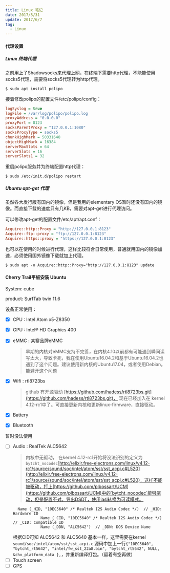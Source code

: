 ```yaml
---
title: Linux 笔记
date: 2017/5/31
update: 2017/6/7
tag:
  - Linux
---
```



#### 代理设置

##### Linux 终端代理

之前用上了Shadowsocks来代理上网，在终端下需要http代理，不能能使用socks5代理，需要将socks5代理转为http代理。

```shell
$ sudo apt install polipo
```
接着修改polipo的配置文件/etc/polipo/config：
```ini
logSyslog = true
logFile = /var/log/polipo/polipo.log
proxyAddress = "0.0.0.0"
proxyPort = 8123
socksParentProxy = "127.0.0.1:1080"
socksProxyType = socks5
chunkHighMark = 50331648
objectHighMark = 16384
serverMaxSlots = 64
serverSlots = 16
serverSlots1 = 32
```
重启polipo服务并为终端配置http代理：
```shell
$ sudo /etc/init.d/polipo restart
```


##### Ubuntu apt-get 代理

虽然各大发行版有国内的镜像，但是我用的elementary OS暂时还没有国内的镜像。而直接下载的速度只有几KB，需要对apt-get进行代理访问。

可以修改apt-get的配置文件/etc/apt/apt.conf：
```ini
Acquire::http::Proxy = "http://127.0.0.1:8123"
Acquire::ftp::proxy = "ftp://127.0.0.1:8123"
Acquire::https::proxy = "https://127.0.0.1:8123"
```
也可以在使用的时候进行代理，这样比较符合日常使用，普通就用国内的镜像加速，必须使用国外镜像下载就加上代理。
```shell
$ sudo apt -o Acquire::http::Proxy="http://127.0.0.1:8123" update
```


#### Cherry Trail平板安装 Ubuntu

System: cube 

product: SurfTab twin 11.6 

设备正常使用：

- [x] CPU : Intel Atom x5-Z8350  
- [x] GPU : Intel® HD Graphics 400
- [x] eMMC : 某寨品牌eMMC
    > 早期的内核对eMMC支持不完善，在内核4.10以前都有可能遇到瞬间读写太大，导致卡死，我在使用Ubuntu16.04.2和基于Ubuntu16.04.2也遇到了这个问题。建议使用新内核的Ubuntu17.04，或者使用Debian。能避开这个问题
- [x] Wifi : rtl8723bs
    > github 有开源驱动 [https://github.com/hadess/rtl8723bs.git](https://github.com/hadess/rtl8723bs.git)， 现在已经加入在 kernel 4.12-rc1中了。可直接更新内核和更新linux-firmware，直接驱动。
- [x] Battery 
- [x] Bluetooth   


暂时没法使用

- [ ] Audio : RealTek ALC5642
    > 内核中无驱动， 在kernel 4.12-rc1开始将没法识别的定义为 `bytcht_nocodec`[http://elixir.free-electrons.com/linux/v4.12-rc1/source/sound/soc/intel/atom/sst/sst_acpi.c#L520](http://elixir.free-electrons.com/linux/v4.12-rc1/source/sound/soc/intel/atom/sst/sst_acpi.c#L520)，这样不能被驱动，打上[https://github.com/plbossart/UCM](https://github.com/plbossart/UCM)中的`bytcht_nocodec`能够驱动，但是配置不对。导出DSDT，使用iasl转换为可读模式。
    ```
      Name (_HID, "10EC5640" /* Realtek I2S Audio Codec */)  // _HID: Hardware ID
                Name (_CID, "10EC5640" /* Realtek I2S Audio Codec */)  // _CID: Compatible ID
                Name (_DDN, "ALC5642")  // _DDN: DOS Device Name
    ```
    根据CID可知 ALC5642 和 ALC5640 基本一样，这里需要在kernel `sound/soc/intel/atom/sst/sst_acpi.c` 源码中加上一行`{"10EC5640", "bytcht_rt5642", "intel/fw_sst_22a8.bin", "bytcht_rt5642", NULL, &chv_platform_data },`，并重新编译打包。（留着有空再做）
- [ ] Touch screen 
- [ ] GPS
